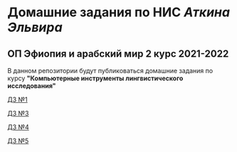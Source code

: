 # Домашние задания по НИС *Аткина Эльвира*
## ОП Эфиопия и арабский мир 2 курс 2021-2022

В данном репозитории будут публиковаться домашние задания по курсу **"Компьютерные инструменты лингвистического исследования"**

[ДЗ №1](https://biinins.github.io/ethiopia_CILS/dz/dz1)


[ДЗ №3](https://biinins.github.io/dz3)

[ДЗ №4](https://biinins.github.io/ethiopia_CILS/dz/elan)

[ДЗ №5](https://biinins.github.io/ethiopia_CILS/dz/abram.html)



